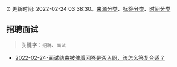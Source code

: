:alarm_clock: 更新时间: 2022-02-24 03:38:30。[来源分类](../README.md)、[标签分类](../TAGS.md)、[时间分类](../TIMELINE.md)

## 招聘面试


> 关键字：`招聘`、`面试`



- [2022-02-24-面试结束被催着回答是否入职，该怎么答复合适？](https://www.v2ex.com/t/836119) 